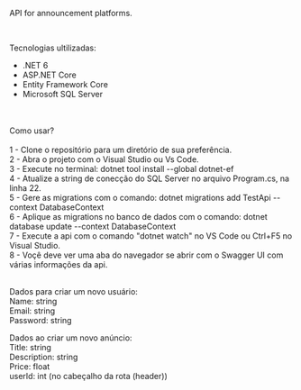 API for announcement platforms.

<br/>

Tecnologias ultilizadas:
  - .NET 6
  - ASP.NET Core
  - Entity Framework Core
  - Microsoft SQL Server
  <br/>
  <br/>
Como usar?
  <br/>
  <br/>
  1 - Clone o repositório para um diretório de sua preferência.
  <br/>
  2 - Abra o projeto com o Visual Studio ou Vs Code.
  <br/>
  3 - Execute no terminal: dotnet tool install --global dotnet-ef
  <br/>
  4 - Atualize a string de conecção do SQL Server no arquivo Program.cs, na linha 22.
  <br/>
  5 - Gere as migrations com o comando: dotnet migrations add TestApi --context DatabaseContext
  <br/>
  6 - Aplique as migrations no banco de dados com o comando: dotnet database update --context DatabaseContext
  <br/>
  7 - Execute a api com o comando "dotnet watch" no VS Code ou Ctrl+F5 no Visual Studio.
  <br/>
  8 - Voçê deve ver uma aba do navegador se abrir com o Swagger UI com várias informações da api.
  
  <br/>
  <br/>
  
 Dados para criar um novo usuário: 
    <br/>
    Name: string
    <br/>
    Email: string
    <br/>
    Password: string
    
Dados ao criar um novo anúncio:
    <br/>
    Title: string
    <br/>
    Description: string
    <br/>
    Price: float
    <br/>
    userId: int (no cabeçalho da rota (header))
